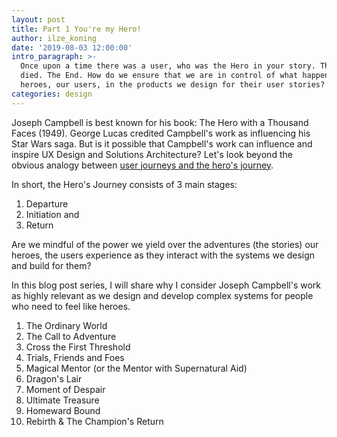 ```yaml
---
layout: post
title: Part 1 You're my Hero!
author: ilze_koning
date: '2019-08-03 12:00:00'
intro_paragraph: >-
  Once upon a time there was a user, who was the Hero in your story. The Hero
  died. The End. How do we ensure that we are in control of what happens to the
  heroes, our users, in the products we design for their user stories?
categories: design
---
```

Joseph Campbell is best known for his book: The Hero with a Thousand Faces (1949). George Lucas credited Campbell's work as influencing his Star Wars saga. But is it possible that Campbell's work can influence and inspire  UX Design and Solutions Architecture? Let's look beyond the obvious analogy between [user journeys and the hero's journey](https://velocitypartners.com/blog/why-customer-journey-is-a-heros-journey/). 

In short, the Hero's Journey consists of 3 main stages:

1. Departure
2. Initiation and
3. Return

Are we mindful of the power we yield over the adventures (the stories) our heroes, the users experience as they interact with the systems we design and build for them? 

In this blog post series, I will share why I consider Joseph Campbell's work as highly relevant as we design and develop complex systems for people who need to feel like heroes. 

1. The Ordinary World
2. The Call to Adventure
3. Cross the First Threshold
4. Trials, Friends and Foes
5. Magical Mentor (or the Mentor with Supernatural Aid)
6. Dragon's Lair
7. Moment of Despair
8. Ultimate Treasure
9. Homeward Bound
10. Rebirth & The Champion's Return
